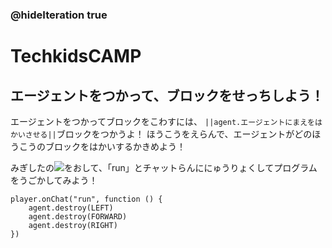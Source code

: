 ### @hideIteration true
# TechkidsCAMP

## エージェントをつかって、ブロックをせっちしよう！

エージェントをつかってブロックをこわすには、
``||agent.エージェントにまえをはかいさせる||``ブロックをつかうよ！
ほうこうをえらんで、エージェントがどのほうこうのブロックをはかいするかきめよう！

みぎしたの![](https://raw.githubusercontent.com/camp-minecraft/TechkidsCampTutorial/master/images/playbutton.png)をおして、「run」とチャットらんににゅうりょくしてプログラムをうごかしてみよう！

```template
player.onChat("run", function () {
    agent.destroy(LEFT)
    agent.destroy(FORWARD)
    agent.destroy(RIGHT)
})

```